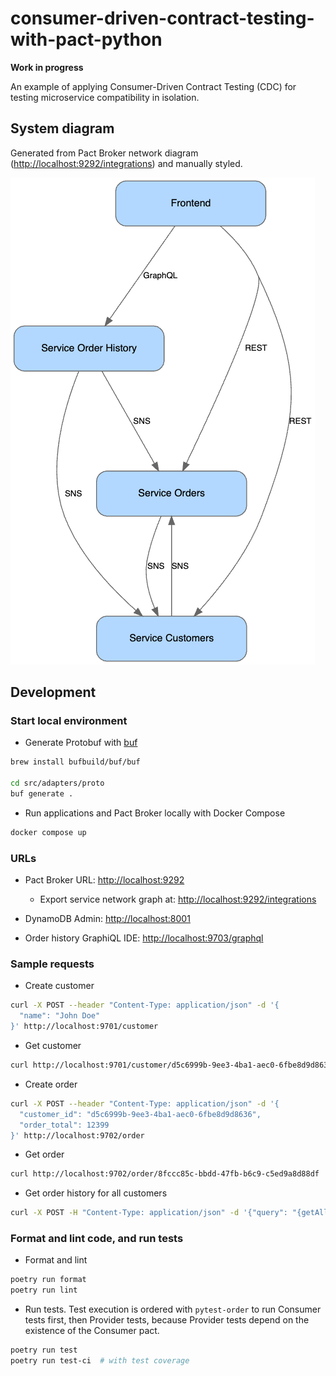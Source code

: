 # consumer-driven-contract-testing-with-pact-python

**Work in progress**

An example of applying Consumer-Driven Contract Testing (CDC) for testing microservice compatibility in isolation.

## System diagram

Generated from Pact Broker network diagram (<http://localhost:9292/integrations>) and manually styled.

![System diagram](docs/system.png)

## Development

### Start local environment

- Generate Protobuf with [buf](https://buf.build)

```bash
brew install bufbuild/buf/buf

cd src/adapters/proto
buf generate .
```

- Run applications and Pact Broker locally with Docker Compose

```bash
docker compose up
```

### URLs

- Pact Broker URL: <http://localhost:9292>

  - Export service network graph at: <http://localhost:9292/integrations>

- DynamoDB Admin: <http://localhost:8001>

- Order history GraphiQL IDE: <http://localhost:9703/graphql>

### Sample requests

- Create customer

```bash
curl -X POST --header "Content-Type: application/json" -d '{
  "name": "John Doe"
}' http://localhost:9701/customer
```

- Get customer

```bash
curl http://localhost:9701/customer/d5c6999b-9ee3-4ba1-aec0-6fbe8d9d8636
```

- Create order

```bash
curl -X POST --header "Content-Type: application/json" -d '{
  "customer_id": "d5c6999b-9ee3-4ba1-aec0-6fbe8d9d8636",
  "order_total": 12399
}' http://localhost:9702/order
```

- Get order

```bash
curl http://localhost:9702/order/8fccc85c-bbdd-47fb-b6c9-c5ed9a8d88df
```

- Get order history for all customers

```bash
curl -X POST -H "Content-Type: application/json" -d '{"query": "{getAllCustomers {id name orders {id orderTotal state}}}"}' http://localhost:9703/graphql
```

### Format and lint code, and run tests

- Format and lint

```bash
poetry run format
poetry run lint
```

- Run tests.
  Test execution is ordered with `pytest-order` to run Consumer tests first, then Provider tests,
  because Provider tests depend on the existence of the Consumer pact.

```bash
poetry run test
poetry run test-ci  # with test coverage
```
